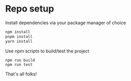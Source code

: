 # Repo setup

Install dependencies via your package manager of choice

```bash
npm install
pnpm install
yarn install
```

Use npm scripts to build/test the project

```
npm run build
npm run test
```

That's all folks!

